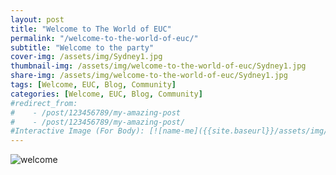 ```yaml
---
layout: post
title: "Welcome to The World of EUC"
permalink: "/welcome-to-the-world-of-euc/"
subtitle: "Welcome to the party"
cover-img: /assets/img/Sydney1.jpg
thumbnail-img: /assets/img/welcome-to-the-world-of-euc/Sydney1.jpg
share-img: /assets/img/welcome-to-the-world-of-euc/Sydney1.jpg
tags: [Welcome, EUC, Blog, Community]
categories: [Welcome, EUC, Blog, Community]
#redirect_from: 
#    - /post/123456789/my-amazing-post
#    - /post/123456789/my-amazing-post/
#Interactive Image (For Body): [![name-me]({{site.baseurl}}/assets/img/replace-me/iometer_Eph_Response.png)]({{site.baseurl}}/assets/img/replace-me/image-name.png)
---
```


![welcome]({{site.baseurl}}/assets/img/welcome-to-the-world-of-euc/Sydney1.jpg)